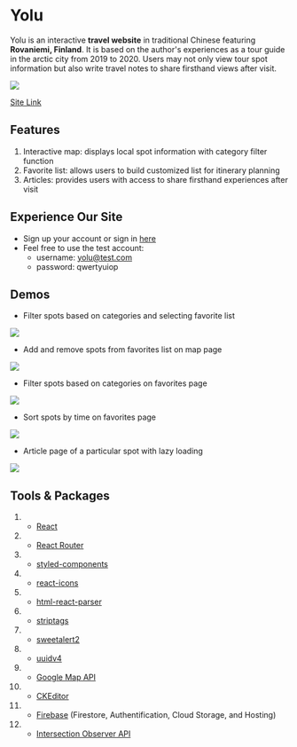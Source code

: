 # Yolu

Yolu is an interactive **travel website** in traditional Chinese featuring **Rovaniemi, Finland**. It is based on the author's experiences as a tour guide in the arctic city from 2019 to 2020. Users may not only view tour spot information but also write travel notes to share firsthand views after visit.

![](https://i.imgur.com/Z2AhEhb.jpg)

[Site Link](https://yolu-4a398.web.app/)

## Features

1. Interactive map: displays local spot information with category filter function
2. Favorite list: allows users to build customized list for itinerary planning
3. Articles: provides users with access to share firsthand experiences after visit

## Experience Our Site

- Sign up your account or sign in [here](https://yolu-4a398.web.app/member)
- Feel free to use the test account:
  - username: yolu@test.com
  - password: qwertyuiop

## Demos

- Filter spots based on categories and selecting favorite list

![](https://i.imgur.com/YY4vkua.gif)

- Add and remove spots from favorites list on map page

![](https://i.imgur.com/BRcvVjU.gif)

- Filter spots based on categories on favorites page

![](https://i.imgur.com/APkUPCE.gif)

- Sort spots by time on favorites page

![](https://i.imgur.com/AQBhSy3.gif)

- Article page of a particular spot with lazy loading

![](https://i.imgur.com/FToUwSC.gif)

## Tools & Packages

1. - [React](https://reactjs.org/)
1. - [React Router](https://reactrouter.com/)
1. - [styled-components](https://styled-components.com/)
1. - [react-icons](https://www.npmjs.com/package/react-icons)
1. - [html-react-parser](https://www.npmjs.com/package/html-react-parser)
1. - [striptags](https://www.npmjs.com/package/striptags)
1. - [sweetalert2](https://sweetalert2.github.io/)
1. - [uuidv4](https://www.npmjs.com/package/uuidv4)
1. - [Google Map API](https://developers.google.com/maps)
1. - [CKEditor](https://ckeditor.com/)
1. - [Firebase](https://firebase.google.com/) (Firestore, Authentification, Cloud Storage, and Hosting)
1. - [Intersection Observer API](https://developer.mozilla.org/en-US/docs/Web/API/Intersection_Observer_API)
